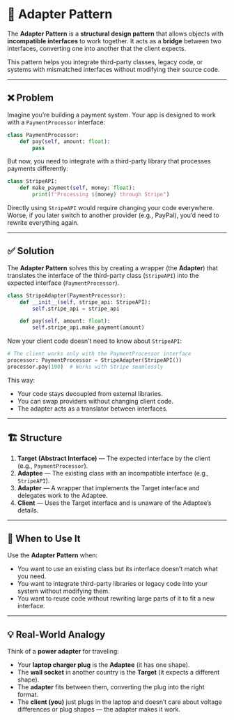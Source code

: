 # 🔌 Adapter Pattern

The **Adapter Pattern** is a **structural design pattern** that allows objects with **incompatible interfaces** to work together. It acts as a **bridge** between two interfaces, converting one into another that the client expects.

This pattern helps you integrate third-party classes, legacy code, or systems with mismatched interfaces without modifying their source code.

---

## ❌ Problem

Imagine you’re building a payment system.
Your app is designed to work with a `PaymentProcessor` interface:

```python
class PaymentProcessor:
    def pay(self, amount: float):
        pass
```

But now, you need to integrate with a third-party library that processes payments differently:

```python
class StripeAPI:
    def make_payment(self, money: float):
        print(f"Processing ${money} through Stripe")
```

Directly using `StripeAPI` would require changing your code everywhere. Worse, if you later switch to another provider (e.g., PayPal), you’d need to rewrite everything again.

---

## ✅ Solution

The **Adapter Pattern** solves this by creating a wrapper (the **Adapter**) that translates the interface of the third-party class (`StripeAPI`) into the expected interface (`PaymentProcessor`).

```python
class StripeAdapter(PaymentProcessor):
    def __init__(self, stripe_api: StripeAPI):
        self.stripe_api = stripe_api

    def pay(self, amount: float):
        self.stripe_api.make_payment(amount)
```

Now your client code doesn’t need to know about `StripeAPI`:

```python
# The client works only with the PaymentProcessor interface
processor: PaymentProcessor = StripeAdapter(StripeAPI())
processor.pay(100)  # Works with Stripe seamlessly
```

This way:

* Your code stays decoupled from external libraries.
* You can swap providers without changing client code.
* The adapter acts as a translator between interfaces.

---

## 🏗 Structure

1. **Target (Abstract Interface)** — The expected interface by the client (e.g., `PaymentProcessor`).
2. **Adaptee** — The existing class with an incompatible interface (e.g., `StripeAPI`).
3. **Adapter** — A wrapper that implements the Target interface and delegates work to the Adaptee.
4. **Client** — Uses the Target interface and is unaware of the Adaptee’s details.

---

## 📌 When to Use It

Use the **Adapter Pattern** when:

* You want to use an existing class but its interface doesn’t match what you need.
* You want to integrate third-party libraries or legacy code into your system without modifying them.
* You want to reuse code without rewriting large parts of it to fit a new interface.

---

## 💡 Real-World Analogy

Think of a **power adapter** for traveling:

* Your **laptop charger plug** is the **Adaptee** (it has one shape).
* The **wall socket** in another country is the **Target** (it expects a different shape).
* The **adapter** fits between them, converting the plug into the right format.
* The **client (you)** just plugs in the laptop and doesn’t care about voltage differences or plug shapes — the adapter makes it work.

